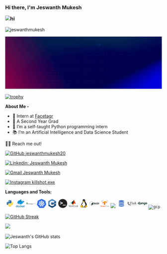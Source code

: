 ### Hi there, **I'm Jeswanth Mukesh** <p><img src="https://user-images.githubusercontent.com/1303154/88677602-1635ba80-d120-11ea-84d8-d263ba5fc3c0.gif" width="28px" alt="hi"></p>

<p align="left"> <img src="https://komarev.com/ghpvc/?username=jeswanthmukesh20&label=Views&color=blue&style=plastic" alt="jeswanthmukesh" /> </p>

![banner](assets/banner.gif)

[![trophy](https://github-profile-trophy.vercel.app/?username=jeswanthmukesh20&count_private=true&theme=discord)](https://github.com/ryo-ma/github-profile-trophy)

**About Me -**

- 🌱 Intern at [Facetagr](https://facetagr.com/)
- 🔭 A Second Year Grad
- 📍 I’m a self-taught Python programming intern
- 📚 I’m an Artificial Intelligence and Data Science Student


🤝🏻 Reach me out!

[![GitHub jeswanthmukesh20](https://img.shields.io/github/followers/jeswanthmukesh20?label=follow&style=social)](https://github.com/jeswanthmukesh20)


[![Linkedin: Jeswanth Mukesh](https://img.shields.io/badge/-Jeswanth_Mukesh-blue?style=flat-square&logo=Linkedin&logoColor=white&link=https://www.linkedin.com/in/jeswanth-mukesh-a01b82194/)](https://www.linkedin.com/in/jeswanth-mukesh-a01b82194/)

[![Gmail Jeswanth Mukesh](https://img.shields.io/badge/-jeswanth_Mukesh-c0392b?style=flat&labelColor=c0392b&logo=gmail&logoColor=white)](mailto:jeswanthmukesh2k@gmail.com)

[![Instagram killshot.exe](https://img.shields.io/badge/-@killshot.exe-e84393?style=flat&labelColor=e84393&logo=instagram&logoColor=white)](https://www.instagram.com/killshot.exe/)

**Languages and Tools:** 


<code><img height="30" src="https://raw.githubusercontent.com/github/explore/80688e429a7d4ef2fca1e82350fe8e3517d3494d/topics/python/python.png"></code>
<code><img height="30" src="https://raw.githubusercontent.com/github/explore/80688e429a7d4ef2fca1e82350fe8e3517d3494d/topics/docker/docker.png"></code>
<code><img height="30" src="https://raw.githubusercontent.com/github/explore/80688e429a7d4ef2fca1e82350fe8e3517d3494d/topics/mongodb/mongodb.png"></code>
<code><img height="30" src="https://raw.githubusercontent.com/github/explore/80688e429a7d4ef2fca1e82350fe8e3517d3494d/topics/kubernetes/kubernetes.png"></code>
<code><img height="30" src="https://raw.githubusercontent.com/github/explore/80688e429a7d4ef2fca1e82350fe8e3517d3494d/topics/cpp/cpp.png"></code>
<code><img height="30" src="https://raw.githubusercontent.com/github/explore/80688e429a7d4ef2fca1e82350fe8e3517d3494d/topics/terminal/terminal.png"></code>
<code><img height="30" src="https://raw.githubusercontent.com/github/explore/80688e429a7d4ef2fca1e82350fe8e3517d3494d/topics/matlab/matlab.png"></code>
<code><img height="30" src="https://raw.githubusercontent.com/github/explore/80688e429a7d4ef2fca1e82350fe8e3517d3494d/topics/linux/linux.png"></code>
<code><img height="30" src="https://raw.githubusercontent.com/github/explore/80688e429a7d4ef2fca1e82350fe8e3517d3494d/topics/bash/bash.png"></code>
<code><img height="30" src="https://raw.githubusercontent.com/github/explore/80688e429a7d4ef2fca1e82350fe8e3517d3494d/topics/tensorflow/tensorflow.png"></code>
<code><img height="30" src="https://user-images.githubusercontent.com/55251741/126321116-0c530eac-e84e-4cef-8646-29b366dce995.png"></code>
<code><img height="30" src="https://raw.githubusercontent.com/github/explore/80688e429a7d4ef2fca1e82350fe8e3517d3494d/topics/sql/sql.png"></code>
<code><img height="30" src="https://raw.githubusercontent.com/github/explore/80688e429a7d4ef2fca1e82350fe8e3517d3494d/topics/flask/flask.png"></code>
<code><img height="30" src="https://raw.githubusercontent.com/github/explore/80688e429a7d4ef2fca1e82350fe8e3517d3494d/topics/django/django.png"></code>
<code><img src="https://camo.githubusercontent.com/582944f6627732531ce1a2e20ad43538d1896e16a5f159ea28fd137dbb8e798a/68747470733a2f2f7777772e766563746f726c6f676f2e7a6f6e652f6c6f676f732f676f6f676c655f636c6f75642f676f6f676c655f636c6f75642d69636f6e2e737667" alt="gcp" width="40" height="40" data-canonical-src="https://www.vectorlogo.zone/logos/google_cloud/google_cloud-icon.svg" style="max-width: 100%;"></code>

 [![GitHub Streak](https://github-readme-streak-stats.herokuapp.com?user=jeswanthmukesh20&count_private=true&theme=tokyonight&date_format=M%20j%5B%2C%20Y%5D)](https://git.io/streak-stats)

![](https://activity-graph.herokuapp.com/graph?username=jeswanthmukesh20&theme=github)

![Jeswanth's GitHub stats](https://github-readme-stats.vercel.app/api?username=jeswanthmukesh20&count_private=true&show_icons=true&theme=dracula)

![Top Langs](https://github-readme-stats.vercel.app/api/top-langs/?username=jeswanthmukesh20&count_private=true&langs_count=10&show_icons=true&theme=dracula)


